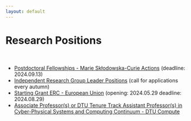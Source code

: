 ```yaml
---
layout: default
---
```


# Research Positions

<br>

- [Postdoctoral Fellowships - Marie Skłodowska-Curie Actions](https://marie-sklodowska-curie-actions.ec.europa.eu/actions/postdoctoral-fellowships) (deadline: 2024.09.13)
- [Independent Research Group Leader Positions](https://www.kofo.mpg.de/863214/Faculty-Positions) (call for applications every autumn)
- [Starting Grant ERC - European Union](https://erc.europa.eu/apply-grant/starting-grant) (opening: 2024.05.29 deadline: 2024.08.29)
- [Associate Professor(s) or DTU Tenure Track Assistant Professor(s) in Cyber-Physical Systems and Computing Continuum - DTU Compute](https://efzu.fa.em2.oraclecloud.com/hcmUI/CandidateExperience/en/sites/CX_1/job/3399/?utm_medium=jobshare)
